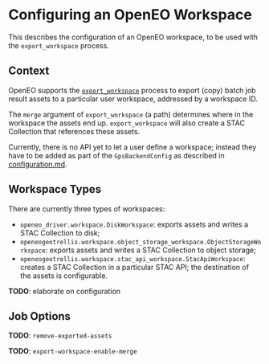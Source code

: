 # Configuring an OpenEO Workspace

This describes the configuration of an OpenEO workspace, to be used with the `export_workspace` process.

## Context

OpenEO supports the [`export_workspace`](https://github.com/Open-EO/openeo-python-driver/blob/master/openeo_driver/specs/openeo-processes/experimental/export_workspace.json)
process to export (copy) batch job result assets to a particular user workspace, addressed by a workspace ID.

The `merge` argument of `export_workspace` (a path) determines where in the workspace the assets end up.
`export_workspace` will also create a STAC Collection that references these assets.

Currently, there is no API yet to let a user define a workspace; instead they have to be added as part of the
`GpsBackendConfig` as described in [configuration.md](configuration.md).

## Workspace Types

There are currently three types of workspaces:
 - `openeo_driver.workspace.DiskWorkspace`: exports assets and writes a STAC Collection to disk;
 - `openeogeotrellis.workspace.object_storage_workspace.ObjectStorageWorkspace`: exports assets and writes a STAC
Collection to object storage;
 - `openeogeotrellis.workspace.stac_api_workspace.StacApiWorkspace`: creates a STAC Collection in a particular STAC API;
the destination of the assets is configurable.

**TODO**: elaborate on configuration


## Job Options

**TODO**: `remove-exported-assets`

**TODO**: `export-workspace-enable-merge`
